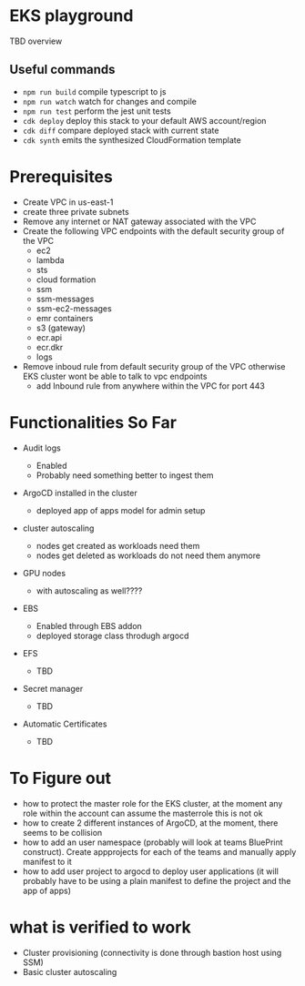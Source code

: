 # EKS playground

TBD overview

## Useful commands

* `npm run build`   compile typescript to js
* `npm run watch`   watch for changes and compile
* `npm run test`    perform the jest unit tests
* `cdk deploy`      deploy this stack to your default AWS account/region
* `cdk diff`        compare deployed stack with current state
* `cdk synth`       emits the synthesized CloudFormation template


# Prerequisites

* Create  VPC in us-east-1
* create three private subnets
* Remove any internet or NAT gateway associated with the VPC
* Create the following VPC endpoints with the default security group of the VPC
    * ec2
    * lambda
    * sts
    * cloud formation
    * ssm
    * ssm-messages
    * ssm-ec2-messages
    * emr containers
    * s3 (gateway)
    * ecr.api
    * ecr.dkr
    * logs
* Remove inboud rule from default security group of the VPC otherwise EKS cluster wont be able to talk to vpc endpoints
    * add Inbound rule from anywhere within the VPC for port 443


# Functionalities So Far

* Audit logs
    * Enabled
    * Probably need something better to ingest them

* ArgoCD installed in the cluster
    * deployed app of apps model for admin setup

* cluster autoscaling
    * nodes get created as workloads need them
    * nodes get deleted as workloads do not need them anymore

* GPU nodes
    * with autoscaling as well????

* EBS
    * Enabled through EBS addon
    * deployed storage class throdugh argocd 
* EFS
    * TBD
* Secret manager
    * TBD
* Automatic Certificates
    * TBD


# To Figure out
* how to protect the master role for the EKS cluster, at the moment any role within the account can assume the masterrole this is not ok
* how to create 2 different instances of ArgoCD, at the moment, there seems to be collision 
* how to add an user namespace (probably will look at teams BluePrint construct). Create appprojects for each of the teams and manually apply manifest to it
* how to add user project to argocd to deploy user applications (it will probably have to be using a plain manifest to define the project and the app of apps)


# what is verified to work
* Cluster provisioning (connectivity is done through bastion host using SSM)
* Basic cluster autoscaling